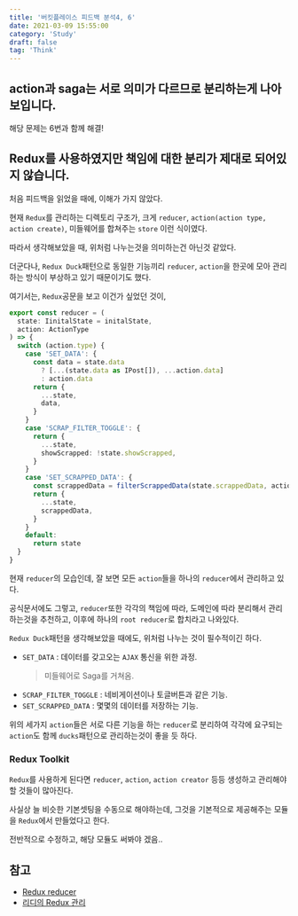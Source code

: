 ```yaml
---
title: '버킷플레이스 피드백 분석4, 6'
date: 2021-03-09 15:55:00
category: 'Study'
draft: false
tag: 'Think'
---
```


## action과 saga는 서로 의미가 다르므로 분리하는게 나아보입니다.

해당 문제는 6번과 함께 해결!

## Redux를 사용하였지만 책임에 대한 분리가 제대로 되어있지 않습니다.

처음 피드백을 읽었을 때에, 이해가 가지 않았다.

현재 `Redux`를 관리하는 디렉토리 구조가, 크게 `reducer`, `action(action type, action create)`, 미들웨어를 합쳐주는 `store` 이런 식이였다.

따라서 생각해보았을 때, 위처럼 나누는것을 의미하는건 아닌것 같았다.

더군다나, `Redux Duck`패턴으로 동일한 기능끼리 `reducer`, `action`을 한곳에 모아 관리하는 방식이 부상하고 있기 때문이기도 했다.

여기서는, `Redux`공문을 보고 이건가 싶었던 것이,

```ts
export const reducer = (
  state: IinitalState = initalState,
  action: ActionType
) => {
  switch (action.type) {
    case 'SET_DATA': {
      const data = state.data
        ? [...(state.data as IPost[]), ...action.data]
        : action.data
      return {
        ...state,
        data,
      }
    }
    case 'SCRAP_FILTER_TOGGLE': {
      return {
        ...state,
        showScrapped: !state.showScrapped,
      }
    }
    case 'SET_SCRAPPED_DATA': {
      const scrappedData = filterScrappedData(state.scrappedData, action.post)
      return {
        ...state,
        scrappedData,
      }
    }
    default:
      return state
  }
}
```

현재 `reducer`의 모습인데, 잘 보면 모든 `action`들을 하나의 `reducer`에서 관리하고 있다.

공식문서에도 그렇고, `reducer`또한 각각의 책임에 따라, 도메인에 따라 분리해서 관리하는것을 추천하고, 이후에 하나의 `root reducer`로 합치라고 나와있다.

`Redux Duck`패턴을 생각해보았을 때에도, 위처럼 나누는 것이 필수적이긴 하다.

- `SET_DATA` : 데이터를 갖고오는 `AJAX` 통신을 위한 과정.
  > 미들웨어로 Saga를 거쳐옴.
- `SCRAP_FILTER_TOGGLE` : 네비게이션이나 토글버튼과 같은 기능.
- `SET_SCRAPPED_DATA` : 몇몇의 데이터를 저장하는 기능.

위의 세가지 `action`들은 서로 다른 기능을 하는 `reducer`로 분리하여 각각에 요구되는 `action`도 함께 `ducks`패턴으로 관리하는것이 좋을 듯 하다.

### Redux Toolkit

`Redux`를 사용하게 된다면 `reducer`, `action`, `action creator` 등등 생성하고 관리해야 할 것들이 많아진다.

사실상 늘 비슷한 기본셋팅을 수동으로 해야하는데, 그것을 기본적으로 제공해주는 모듈을 `Redux`에서 만들었다고 한다.

전반적으로 수정하고, 해당 모듈도 써봐야 겠음..

## 참고

- [Redux reducer](https://ko.redux.js.org/recipes/structuring-reducers/structuring-reducers)
- [리디의 Redux 관리](https://ridicorp.com/story/how-to-use-redux-in-ridi/)
